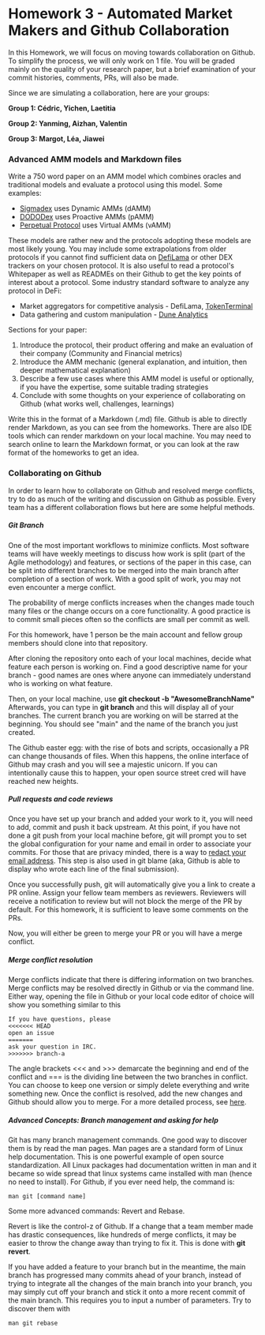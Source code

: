 # Homework 3 - Automated Market Makers and Github Collaboration

In this Homework, we will focus on moving towards collaboration on Github. To simplify the process, we will only work on 1 file. You will be graded mainly on the quality of your research paper, but a brief examination of your commit histories, comments, PRs, will also be made.

Since we are simulating a collaboration, here are your groups:

**Group 1: Cédric, Yichen, Laetitia**

**Group 2: Yanming, Aizhan, Valentin**

**Group 3: Margot, Léa, Jiawei**

### Advanced AMM models and Markdown files

Write a 750 word paper on an AMM model which combines oracles and traditional models and evaluate a protocol using this model. Some examples:

* [Sigmadex](https://sigmadex.org/) uses Dynamic AMMs (dAMM)
* [DODODex](https://dodoex.github.io/docs/docs/pmm/) uses Proactive AMMs (pAMM)
* [Perpetual Protocol](https://perp.com/) uses Virtual AMMs (vAMM)

These models are rather new and the protocols adopting these models are most likely young. You may include some extrapolations from older protocols if you cannot find sufficient data on [DefiLama](https://defillama.com/) or other DEX trackers on your chosen protocol. It is also useful to read a protocol's Whitepaper as well as READMEs on their Github to get the key points of interest about a protocol. Some industry standard software to analyze any protocol in DeFi:

* Market aggregators for competitive analysis - DefiLama, [TokenTerminal](https://tokenterminal.com/terminal/markets/exchange)
* Data gathering and custom manipulation - [Dune Analytics](https://dune.com/browse/dashboards?tags=DEX)

Sections for your paper:

1. Introduce the protocol, their product offering and make an evaluation of their company (Community and Financial metrics)
2. Introduce the AMM mechanic (general explanation, and intuition, then deeper mathematical explanation)
3. Describe a few use cases where this AMM model is useful or optionally, if you have the expertise, some suitable trading strategies
4. Conclude with some thoughts on your experience of collaborating on Github (what works well, challenges, learnings)

Write this in the format of a Markdown (.md) file. Github is able to directly render Markdown, as you can see from the homeworks. There are also IDE tools which can render markdown on your local machine. You may need to search online to learn the Markdown format, or you can look at the raw format of the homeworks to get an idea.

### Collaborating on Github

In order to learn how to collaborate on Github and resolved merge conflicts, try to do as much of the writing and discussion on Github as possible. Every team has a different collaboration flows but here are some helpful methods.

##### Git Branch

One of the most important workflows to minimize conflicts. Most software teams will have weekly meetings to discuss how work is split (part of the Agile methodology) and features, or sections of the paper in this case, can be split into different branches to be merged into the main branch after completion of a section of work. With a good split of work, you may not even encounter a merge conflict.

The probability of merge conflicts increases when the changes made touch many files or the change occurs on a core functionality. A good practice is to commit small pieces often so the conflicts are small per commit as well. 

For this homework, have 1 person be the main account and fellow group members should clone into that repository.

After cloning the repository onto each of your local machines, decide what feature each person is working on. Find a good descriptive name for your branch - good names are ones where anyone can immediately understand who is working on what feature.

Then, on your local machine, use **git checkout -b "AwesomeBranchName"** Afterwards, you can type in **git branch** and this will display all of your branches. The current branch you are working on will be starred at the beginning. You should see "main" and the name of the branch you just created.  

The Github easter egg: with the rise of bots and scripts, occasionally a PR can change thousands of files. When this happens, the online interface of Github may crash and you will see a majestic unicorn. If you can intentionally cause this to happen, your open source street cred will have reached new heights.

##### Pull requests and code reviews

Once you have set up your branch and added your work to it, you will need to add, commit and push it back upstream. At this point, if you have not done a git push from your local machine before, git will prompt you to set the global configuration for your name and email in order to associate your commits. For those that are privacy minded, there is a way to [redact your email address](https://docs.github.com/en/account-and-profile/setting-up-and-managing-your-personal-account-on-github/managing-email-preferences/setting-your-commit-email-address). This step is also used in git blame (aka, Github is able to display who wrote each line of the final submission).

Once you successfully push, git will automatically give you a link to create a PR online. Assign your fellow team members as reviewers. Reviewers will receive a notification to review but will not block the merge of the PR by default. For this homework, it is sufficient to leave some comments on the PRs. 

Now, you will either be green to merge your PR or you will have a merge conflict.

##### Merge conflict resolution

Merge conflicts indicate that there is differing information on two branches. Merge conflicts may be resolved directly in Github or via the command line. Either way, opening the file in Github or your local code editor of choice will show you something similar to this
```
If you have questions, please
<<<<<<< HEAD
open an issue
=======
ask your question in IRC.
>>>>>>> branch-a
```
The angle brackets <<< and >>> demarcate the beginning and end of the conflict and === is the dividing line between the two branches in conflict. You can choose to keep one version or simply delete everything and write something new. Once the conflict is resolved, add the new changes and Github should allow you to merge. For a more detailed process, see [here](https://docs.github.com/en/pull-requests/collaborating-with-pull-requests/addressing-merge-conflicts/about-merge-conflicts).

##### Advanced Concepts: Branch management and asking for help

Git has many branch management commands. One good way to discover them is by read the man pages. Man pages are a standard form of Linux help documentation. This is one powerful example of open source standardization. All Linux packages had documentation written in man and it became so wide spread that linux systems came installed with man (hence no need to install). For Github, if you ever need help, the command is:
```
man git [command name]
```
Some more advanced commands: Revert and Rebase.

Revert is like the control-z of Github. If a change that a team member made has drastic consequences, like hundreds of merge conflicts, it may be easier to throw the change away than trying to fix it. This is done with **git revert**. 

If you have added a feature to your branch but in the meantime, the main branch has progressed many commits ahead of your branch, instead of trying to integrate all the changes of the main branch into your branch, you may simply cut off your branch and stick it onto a more recent commit of the main branch. This requires you to input a number of parameters. Try to discover them with
```
man git rebase
```
